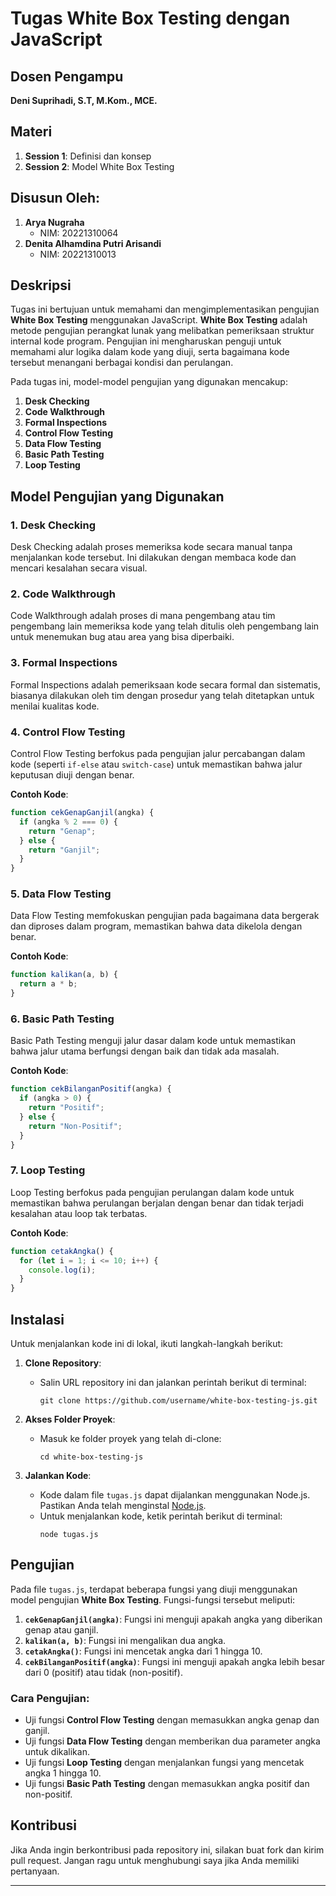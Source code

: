 
# Tugas White Box Testing dengan JavaScript

## Dosen Pengampu
**Deni Suprihadi, S.T, M.Kom., MCE.**

## Materi
1. **Session 1**: Definisi dan konsep
2. **Session 2**: Model White Box Testing

## Disusun Oleh:
1. **Arya Nugraha**
   - NIM: 20221310064
2. **Denita Alhamdina Putri Arisandi**
   - NIM: 20221310013

## Deskripsi
Tugas ini bertujuan untuk memahami dan mengimplementasikan pengujian **White Box Testing** menggunakan JavaScript. **White Box Testing** adalah metode pengujian perangkat lunak yang melibatkan pemeriksaan struktur internal kode program. Pengujian ini mengharuskan penguji untuk memahami alur logika dalam kode yang diuji, serta bagaimana kode tersebut menangani berbagai kondisi dan perulangan.

Pada tugas ini, model-model pengujian yang digunakan mencakup:
1. **Desk Checking**
2. **Code Walkthrough**
3. **Formal Inspections**
4. **Control Flow Testing**
5. **Data Flow Testing**
6. **Basic Path Testing**
7. **Loop Testing**

## Model Pengujian yang Digunakan

### 1. **Desk Checking**
Desk Checking adalah proses memeriksa kode secara manual tanpa menjalankan kode tersebut. Ini dilakukan dengan membaca kode dan mencari kesalahan secara visual.

### 2. **Code Walkthrough**
Code Walkthrough adalah proses di mana pengembang atau tim pengembang lain memeriksa kode yang telah ditulis oleh pengembang lain untuk menemukan bug atau area yang bisa diperbaiki.

### 3. **Formal Inspections**
Formal Inspections adalah pemeriksaan kode secara formal dan sistematis, biasanya dilakukan oleh tim dengan prosedur yang telah ditetapkan untuk menilai kualitas kode.

### 4. **Control Flow Testing**
Control Flow Testing berfokus pada pengujian jalur percabangan dalam kode (seperti `if-else` atau `switch-case`) untuk memastikan bahwa jalur keputusan diuji dengan benar.

**Contoh Kode**:
```javascript
function cekGenapGanjil(angka) {
  if (angka % 2 === 0) {
    return "Genap";
  } else {
    return "Ganjil";
  }
}
```

### 5. **Data Flow Testing**
Data Flow Testing memfokuskan pengujian pada bagaimana data bergerak dan diproses dalam program, memastikan bahwa data dikelola dengan benar.

**Contoh Kode**:
```javascript
function kalikan(a, b) {
  return a * b;
}
```

### 6. **Basic Path Testing**
Basic Path Testing menguji jalur dasar dalam kode untuk memastikan bahwa jalur utama berfungsi dengan baik dan tidak ada masalah.

**Contoh Kode**:
```javascript
function cekBilanganPositif(angka) {
  if (angka > 0) {
    return "Positif";
  } else {
    return "Non-Positif";
  }
}
```

### 7. **Loop Testing**
Loop Testing berfokus pada pengujian perulangan dalam kode untuk memastikan bahwa perulangan berjalan dengan benar dan tidak terjadi kesalahan atau loop tak terbatas.

**Contoh Kode**:
```javascript
function cetakAngka() {
  for (let i = 1; i <= 10; i++) {
    console.log(i);
  }
}
```

## Instalasi

Untuk menjalankan kode ini di lokal, ikuti langkah-langkah berikut:

1. **Clone Repository**:
   - Salin URL repository ini dan jalankan perintah berikut di terminal:
     ```
     git clone https://github.com/username/white-box-testing-js.git
     ```

2. **Akses Folder Proyek**:
   - Masuk ke folder proyek yang telah di-clone:
     ```
     cd white-box-testing-js
     ```

3. **Jalankan Kode**:
   - Kode dalam file `tugas.js` dapat dijalankan menggunakan Node.js. Pastikan Anda telah menginstal [Node.js](https://nodejs.org/).
   - Untuk menjalankan kode, ketik perintah berikut di terminal:
     ```
     node tugas.js
     ```

## Pengujian
Pada file `tugas.js`, terdapat beberapa fungsi yang diuji menggunakan model pengujian **White Box Testing**. Fungsi-fungsi tersebut meliputi:

1. **`cekGenapGanjil(angka)`**: Fungsi ini menguji apakah angka yang diberikan genap atau ganjil.
2. **`kalikan(a, b)`**: Fungsi ini mengalikan dua angka.
3. **`cetakAngka()`**: Fungsi ini mencetak angka dari 1 hingga 10.
4. **`cekBilanganPositif(angka)`**: Fungsi ini menguji apakah angka lebih besar dari 0 (positif) atau tidak (non-positif).

### **Cara Pengujian**:
- Uji fungsi **Control Flow Testing** dengan memasukkan angka genap dan ganjil.
- Uji fungsi **Data Flow Testing** dengan memberikan dua parameter angka untuk dikalikan.
- Uji fungsi **Loop Testing** dengan menjalankan fungsi yang mencetak angka 1 hingga 10.
- Uji fungsi **Basic Path Testing** dengan memasukkan angka positif dan non-positif.

## Kontribusi
Jika Anda ingin berkontribusi pada repository ini, silakan buat fork dan kirim pull request. Jangan ragu untuk menghubungi saya jika Anda memiliki pertanyaan.

---


